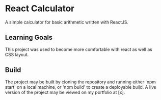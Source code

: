 # React Calculator

A simple calculator for basic arithmetic written with ReactJS.

## Learning Goals

This project was used to become more comfortable with react as well as CSS layout. 

## Build

The project may be built by cloning the repository and running either 'npm start' on a local machine, or 'npm build' to create a deployable build. 
A live version of the project may be viewed on my portfolio at [x].
